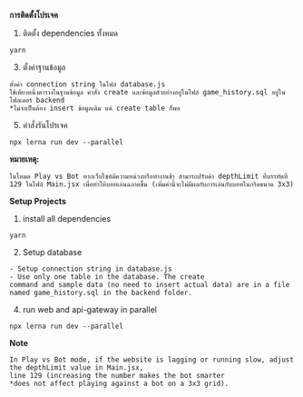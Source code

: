 **การติดตั้งโปรเจค**

1. ติดตั้ง dependencies ทั้งหมด
```
yarn
```
3. ตั้งค่าฐานข้อมูล
```
ตั้งค่า connection string ในไฟล์ database.js
ใช้เพียงหนึ่งตารางในฐานข้อมูล คำสั่ง create และข้อมูลตัวอย่างอยู่ในไฟล์ game_history.sql อยู่ในโฟลเดอร์ backend
*ไม่จำเป็นต้อง insert ข้อมูลเดิม แค่ create table ก็พอ
```
5. คำสั่งรันโปรเจค
```
npx lerna run dev --parallel
```

**หมายเหตุ:**
```
ในโหมด Play vs Bot หากเว็บไซต์มีความหน่วงหรือทำงานช้า สามารถปรับค่า depthLimit ที่บรรทัดที่ 129 ในไฟล์ Main.jsx เพื่อทำให้บอทเล่นฉลาดขึ้น (เพิ่มค่านี้จะไม่มีผลกับการเล่นกับบอทในกริดขนาด 3x3)
```


**Setup Projects**

1. install all dependencies
```
yarn
```
2. Setup database
```
- Setup connection string in database.js
- Use only one table in the database. The create 
command and sample data (no need to insert actual data) are in a file named game_history.sql in the backend folder.
```
4. run web and api-gateway in parallel
```
npx lerna run dev --parallel
```

**Note**
```
In Play vs Bot mode, if the website is lagging or running slow, adjust the depthLimit value in Main.jsx,
line 129 (increasing the number makes the bot smarter
*does not affect playing against a bot on a 3x3 grid).
```
